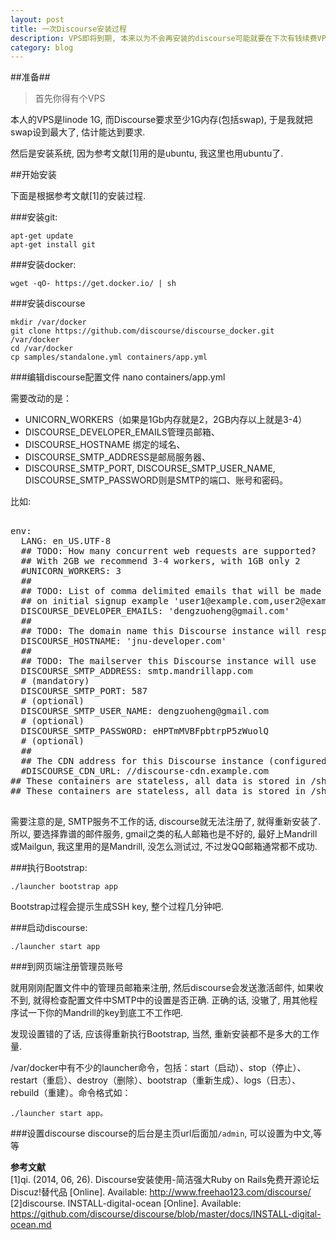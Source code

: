 ```yaml
---
layout: post
title: 一次Discourse安装过程
description: VPS即将到期, 本来以为不会再安装的discourse可能就要在下次有钱续费VPS的时候再安装一次了, 所以还是记下安装过程, 免得下次装找不见. 
category: blog
---
```


##准备##
> 首先你得有个VPS

本人的VPS是linode 1G, 而Discourse要求至少1G内存(包括swap), 于是我就把swap设到最大了, 估计能达到要求.

然后是安装系统, 因为参考文献[1]用的是ubuntu, 我这里也用ubuntu了.

##开始安装

下面是根据参考文献[1]的安装过程.

###安装git:

    apt-get update
    apt-get install git

###安装docker:

    wget -qO- https://get.docker.io/ | sh

###安装discourse

    mkdir /var/docker
    git clone https://github.com/discourse/discourse_docker.git /var/docker
    cd /var/docker
    cp samples/standalone.yml containers/app.yml

###编辑discourse配置文件
    nano containers/app.yml

需要改动的是：

- UNICORN_WORKERS（如果是1Gb内存就是2，2GB内存以上就是3-4）
- DISCOURSE_DEVELOPER_EMAILS管理员邮箱、
- DISCOURSE_HOSTNAME 绑定的域名、
- DISCOURSE_SMTP_ADDRESS是邮局服务器、
- DISCOURSE_SMTP_PORT, DISCOURSE_SMTP_USER_NAME, DISCOURSE_SMTP_PASSWORD则是SMTP的端口、账号和密码。

比如:

<pre>

env:
  LANG: en_US.UTF-8
  ## TODO: How many concurrent web requests are supported?
  ## With 2GB we recommend 3-4 workers, with 1GB only 2
  #UNICORN_WORKERS: 3
  ##
  ## TODO: List of comma delimited emails that will be made admin and developer
  ## on initial signup example 'user1@example.com,user2@example.com'
  DISCOURSE_DEVELOPER_EMAILS: 'dengzuoheng@gmail.com'
  ##
  ## TODO: The domain name this Discourse instance will respond to
  DISCOURSE_HOSTNAME: 'jnu-developer.com'
  ##
  ## TODO: The mailserver this Discourse instance will use
  DISCOURSE_SMTP_ADDRESS: smtp.mandrillapp.com
  # (mandatory)
  DISCOURSE_SMTP_PORT: 587
  # (optional)
  DISCOURSE_SMTP_USER_NAME: dengzuoheng@gmail.com
  # (optional)
  DISCOURSE_SMTP_PASSWORD: eHPTmMVBFpbtrpP5zWuolQ
  # (optional)
  ##
  ## The CDN address for this Discourse instance (configured to pull)
  #DISCOURSE_CDN_URL: //discourse-cdn.example.com
## These containers are stateless, all data is stored in /shared
## These containers are stateless, all data is stored in /shared

</pre>

需要注意的是, SMTP服务不工作的话, discourse就无法注册了, 就得重新安装了. 所以, 要选择靠谱的邮件服务, gmail之类的私人邮箱也是不好的, 最好上Mandrill或Mailgun, 我这里用的是Mandrill, 没怎么测试过, 不过发QQ邮箱通常都不成功.

###执行Bootstrap:

    ./launcher bootstrap app

Bootstrap过程会提示生成SSH key, 整个过程几分钟吧.

###启动discourse:

    ./launcher start app

###到网页端注册管理员账号

就用刚刚配置文件中的管理员邮箱来注册, 然后discourse会发送激活邮件, 如果收不到, 就得检查配置文件中SMTP中的设置是否正确. 正确的话, 没辙了, 用其他程序试一下你的Mandrill的key到底工不工作吧. 

发现设置错的了话, 应该得重新执行Bootstrap, 当然, 重新安装都不是多大的工作量.

/var/docker中有不少的launcher命令，包括：start（启动）、stop（停止）、restart（重启）、destroy（删除）、bootstrap（重新生成）、logs（日志）、rebuild（重建）。命令格式如：

    ./launcher start app。

###设置discourse
discourse的后台是主页url后面加`/admin`, 可以设置为中文,等等

**参考文献**  
[1]qi. (2014, 06, 26). Discourse安装使用-简洁强大Ruby on Rails免费开源论坛Discuz!替代品 [Online]. Available: http://www.freehao123.com/discourse/  
[2]discourse. INSTALL-digital-ocean [Online]. Available: https://github.com/discourse/discourse/blob/master/docs/INSTALL-digital-ocean.md